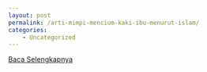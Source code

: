 ```yaml
---
layout: post
permalink: /arti-mimpi-mencium-kaki-ibu-menurut-islam/
categories:
    - Uncategorized
---
```


[Baca Selengkapnya](/01)